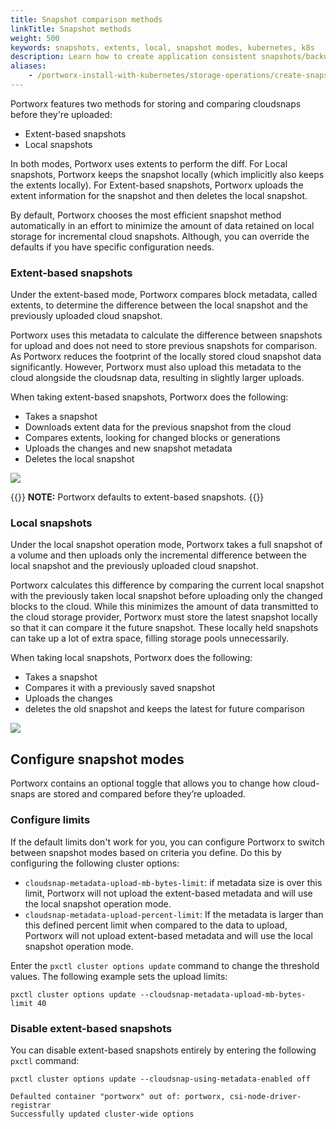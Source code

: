 ```yaml
---
title: Snapshot comparison methods
linkTitle: Snapshot methods
weight: 500
keywords: snapshots, extents, local, snapshot modes, kubernetes, k8s
description: Learn how to create application consistent snapshots/backups and restore them.
aliases:
    - /portworx-install-with-kubernetes/storage-operations/create-snapshots/snapshot-methods/
---
```

Portworx features two methods for storing and comparing cloudsnaps before they're uploaded:

* Extent-based snapshots
* Local snapshots

In both modes, Portworx uses extents to perform the diff. For Local snapshots, Portworx keeps the snapshot locally (which implicitly also keeps the extents locally). For Extent-based snapshots, Portworx uploads the extent information for the snapshot and then deletes the local snapshot.

By default, Portworx chooses the most efficient snapshot method automatically in an effort to minimize the amount of data retained on local storage for incremental cloud snapshots. Although, you can override the defaults if you have specific configuration needs. 

### Extent-based snapshots

Under the extent-based mode, Portworx compares block metadata, called extents, to determine the difference between the local snapshot and the previously uploaded cloud snapshot. 

Portworx uses this metadata to calculate the difference between snapshots for upload and does not need to store previous snapshots for comparison. As Portworx reduces the footprint of the locally stored cloud snapshot data significantly. However, Portworx must also upload this metadata to the cloud alongside the cloudsnap data, resulting in slightly larger uploads. 

When taking extent-based snapshots, Portworx does the following:

* Takes a snapshot
* Downloads extent data for the previous snapshot from the cloud
* Compares extents, looking for changed blocks or generations
* Uploads the changes and new snapshot metadata
* Deletes the local snapshot

![](/img/extentSnaps.png)

{{<info>}}
**NOTE:** Portworx defaults to extent-based snapshots.
{{</info>}}

### Local snapshots

Under the local snapshot operation mode, Portworx takes a full snapshot of a volume and then uploads only the incremental difference between the local snapshot and the previously uploaded cloud snapshot. 

Portworx calculates this difference by comparing the current local snapshot with the previously taken local snapshot before uploading only the changed blocks to the cloud. While this minimizes the amount of data transmitted to the cloud storage provider, Portworx must store the latest snapshot locally so that it can compare it the future snapshot. These locally held snapshots can take up a lot of extra space, filling storage pools unnecessarily. 

When taking local snapshots, Portworx does the following:

* Takes a snapshot
* Compares it with a previously saved snapshot
* Uploads the changes
* deletes the old snapshot and keeps the latest for future comparison

![](/img/extentSnapsLocal.png)

## Configure snapshot modes

<!-- Not sure if we want to expose this level of detail to the user. -->

Portworx contains an optional toggle that allows you to change how cloud-snaps are stored and compared before they’re uploaded.

### Configure limits

If the default limits don't work for you, you can configure Portworx to switch between snapshot modes based on criteria you define. Do this by configuring the following cluster options:

* `cloudsnap-metadata-upload-mb-bytes-limit`: if metadata size is over this limit, Portworx will not upload the extent-based metadata and will use the local snapshot operation mode.
* `cloudsnap-metadata-upload-percent-limit`: If the metadata is larger than this defined percent limit when compared to the data to upload, Portworx will not upload extent-based metadata and will use the local snapshot operation mode. 

Enter the `pxctl cluster options update` command to change the threshold values. The following example sets the upload limits:

```text
pxctl cluster options update --cloudsnap-metadata-upload-mb-bytes-limit 40
```

### Disable extent-based snapshots

You can disable extent-based snapshots entirely by entering the following `pxctl` command:

```text
pxctl cluster options update --cloudsnap-using-metadata-enabled off
```
```output
Defaulted container "portworx" out of: portworx, csi-node-driver-registrar
Successfully updated cluster-wide options
```
